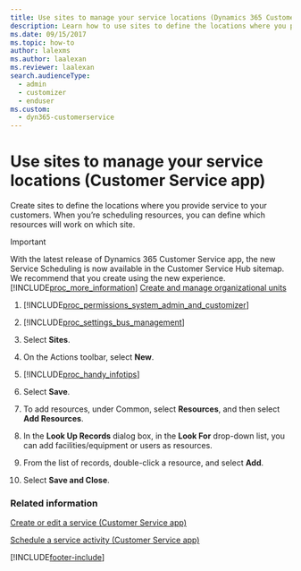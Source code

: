 ```yaml
---
title: Use sites to manage your service locations (Dynamics 365 Customer Service) | MicrosoftDocs
description: Learn how to use sites to define the locations where you provide service in Microsoft Dynamics 365 Customer Service.
ms.date: 09/15/2017
ms.topic: how-to
author: lalexms
ms.author: laalexan
ms.reviewer: laalexan
search.audienceType: 
  - admin
  - customizer
  - enduser
ms.custom: 
  - dyn365-customerservice
---
```


# Use sites to manage your service locations (Customer Service app)

Create sites to define the locations where you provide service to your customers. When you’re scheduling resources, you can define which resources will work on which site.

> [!IMPORTANT]
> With the latest release of Dynamics 365 Customer Service app, the new Service Scheduling is now available in the Customer Service Hub sitemap. We recommend that you create using the new experience. [!INCLUDE[proc_more_information](../../includes/proc-more-information.md)] [Create and manage organizational units](../administer/create-org-units-cs-scheduling.md)
  
1. [!INCLUDE[proc_permissions_system_admin_and_customizer](../../includes/proc-permissions-system-admin-and-customizer.md)]  
  
2. [!INCLUDE[proc_settings_bus_management](../../includes/proc-settings-bus-management.md)]  
  
3.  Select **Sites**.  
  
4.  On the Actions toolbar, select **New**.  
  
5. [!INCLUDE[proc_handy_infotips](../../includes/proc-handy-infotips.md)]  
  
6.  Select **Save**.  
  
7.  To add resources, under Common, select **Resources**, and then select **Add Resources**.  
  
8.  In the **Look Up Records** dialog box, in the **Look For** drop-down list, you can add facilities/equipment or users as resources.  
  
9. From the list of records, double-click a resource, and select **Add**.  
  
10. Select **Save and Close**.  



  
### Related information  
[Create or edit a service (Customer Service app)](../administer/create-edit-service-cs-app.md)  </br>

[Schedule a service activity (Customer Service app)](schedule-service-activity-cs-app.md)
 

 


[!INCLUDE[footer-include](../../includes/footer-banner.md)]
